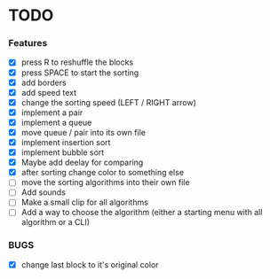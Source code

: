 # TODO
### Features
- [X] press R to reshuffle the blocks
- [X] press SPACE to start the sorting
- [X] add borders
- [X] add speed text
- [X] change the sorting speed (LEFT / RIGHT arrow)
- [X] implement a pair
- [X] implement a queue
- [X] move queue / pair into its own file
- [X] implement insertion sort
- [X] implement bubble sort
- [X] Maybe add deelay for comparing
- [X] after sorting change color to something else
- [ ] move the sorting algorithms into their own file
- [ ] Add sounds
- [ ] Make a small clip for all algorithms
- [ ] Add a way to choose the algorithm (either a starting menu with all algorithm
or a CLI)
### BUGS
- [X] change last block to it's original color
